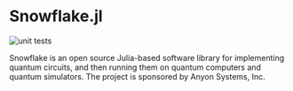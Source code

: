 # Snowflake.jl

![unit tests](https://github.com/anyonlabs/Snowflake.jl/actions/workflows/test.yml/badge.svg)

Snowflake is an open source Julia-based software library for implementing quantum circuits, and then running them on quantum computers and quantum simulators. The project is sponsored by Anyon Systems, Inc.
